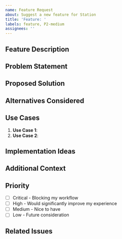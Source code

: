 ```yaml
---
name: Feature Request
about: Suggest a new feature for Station
title: 'Feature: '
labels: feature, P2-medium
assignees: ''
---
```


## Feature Description
<!-- A clear and concise description of the feature you'd like to see -->

## Problem Statement
<!-- What problem does this feature solve? Why is it needed? -->

## Proposed Solution
<!-- How should this feature work? Describe the user experience -->

## Alternatives Considered
<!-- Have you considered any alternative solutions or features? -->

## Use Cases
<!-- Provide specific examples of how this feature would be used -->

1. **Use Case 1**:
2. **Use Case 2**:

## Implementation Ideas
<!-- (Optional) Any technical suggestions for implementation? -->

## Additional Context
<!-- Add any other context, screenshots, or examples -->

## Priority
<!-- How important is this feature to you? -->
- [ ] Critical - Blocking my workflow
- [ ] High - Would significantly improve my experience
- [ ] Medium - Nice to have
- [ ] Low - Future consideration

## Related Issues
<!-- Link any related issues or discussions -->
